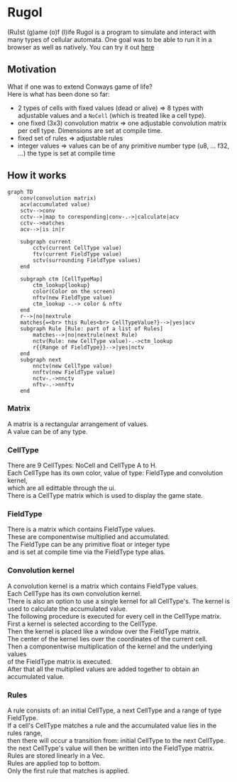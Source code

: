 # Rugol

(Ru)st (g)ame (o)f (l)ife
Rugol is a program to simulate and interact with many types of cellular automata.
One goal was to be able to run it in a browser as well as natively.
You can try it out [here](https://sphereflow.github.io/rugol.html)

## Motivation

What if one was to extend Conways game of life?  
Here is what has been done so far:

- 2 types of cells with fixed values (dead or alive) => 8 types with adjustable values and a `NoCell` (which is treated like a cell type).
- one fixed (3x3) convolution matrix => one adjustable convolution matrix per cell type. Dimensions are set at compile time.
- fixed set of rules => adjustable rules
- integer values => values can be of any primitive number type (u8, ... f32, ...) the type is set at compile time

## How it works

```mermaid
graph TD
    conv(convolution matrix)
    acv(accumulated value)
    sctv-->conv
    cctv-->|map to coresponding|conv-.->|calculate|acv
    cctv-->matches
    acv-->|is in|r
    
    subgraph current
        cctv(current CellType value)
        ftv(current FieldType value)
        sctv(surrounding FieldType values)
    end

    subgraph ctm [CellTypeMap]
        ctm_lookup{lookup}
        color(Color on the screen)
        nftv(new FieldType value)
        ctm_lookup -.-> color & nftv
    end
    r-->|no|nextrule
    matches{=<br> this Rules<br> CellTypeValue?}-->|yes|acv
    subgraph Rule [Rule: part of a list of Rules]
        matches-->|no|nextrule(next Rule)
        nctv(Rule: new CellType value)-.->ctm_lookup
        r{{Range of FieldType}}-->|yes|nctv
    end
    subgraph next
        nnctv(new CellType value)
        nnftv(new FieldType value)
        nctv-.->nnctv
        nftv-.->nnftv
    end
```

### Matrix

A matrix is a rectangular arrangement of values.  
A value can be of any type.  

### CellType

There are 9 CellTypes: NoCell and CellType A to H.  
Each CellType has its own color, value of type: FieldType and convolution kernel,  
which are all edittable through the ui.  
There is a CellType matrix which is used to display the game state.  

### FieldType

There is a matrix which contains FieldType values.  
These are componentwise multiplied and accumulated.  
The FieldType can be any primitive float or integer type  
and is set at compile time via the FieldType type alias.  

### Convolution kernel

A convolution kernel is a matrix which contains FieldType values.  
Each CellType has its own convolution kernel.  
There is also an option to use a single kernel for all CellType's.
The kernel is used to calculate the accumulated value.  
The following procedure is executed for every cell in the CellType matrix.  
First a kernel is selected according to the CellType.  
Then the kernel is placed like a window over the FieldType matrix.  
The center of the kernel lies over the coordinates of the current cell.  
Then a componentwise multiplication of the kernel and the underlying values  
of the FieldType matrix is executed.  
After that all the multiplied values are added together to obtain an accumulated value.  

### Rules

A rule consists of: an initial CellType, a next CellType and a range of type FieldType.  
If a cell's CellType matches a rule and the accumulated value lies in the rules range,  
then there will occur a transition from: initial CellType to the next CellType.  
the next CellType's value will then be written into the FieldType matrix.  
Rules are stored linearly in a Vec.  
Rules are applied top to bottom.  
Only the first rule that matches is applied.  
